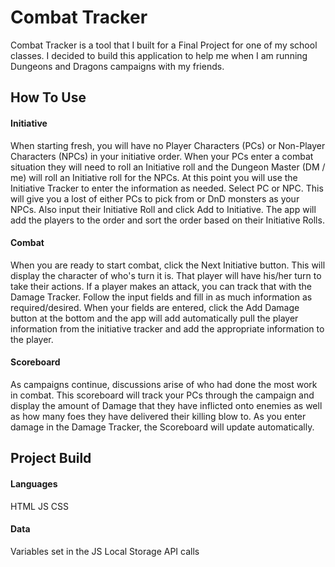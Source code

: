 # Combat Tracker

Combat Tracker is a tool that I built for a Final Project for one of my school classes. I decided to build this application to help me when I am running Dungeons and Dragons campaigns with my friends. 

## How To Use

#### Initiative
When starting fresh, you will have no Player Characters (PCs) or Non-Player Characters (NPCs) in your initiative order. When your PCs enter a combat situation they will need to roll an Initiative roll and the Dungeon Master (DM / me) will roll an Initiative roll for the NPCs. At this point you will use the Initiative Tracker to enter the information as needed. Select PC or NPC. This will give you a lost of either PCs to pick from or DnD monsters as your NPCs. Also input their Initiative Roll and click Add to Initiative. The app will add the players to the order and sort the order based on their Initiative Rolls. 

#### Combat
When you are ready to start combat, click the Next Initiative button. This will display the character of who's turn it is. That player will have his/her turn to take their actions. If a player makes an attack, you can track that with the Damage Tracker. Follow the input fields and fill in as much information as required/desired.  When your fields are entered, click the Add Damage button at the bottom and the app will add automatically pull the player information from the initiative tracker and add the appropriate information to the player. 

#### Scoreboard
As campaigns continue, discussions arise of who had done the most work in combat. This scoreboard will track your PCs through the campaign and display the amount of Damage that they have inflicted onto enemies as well as how many foes they have delivered their killing blow to. As you enter damage in the Damage Tracker, the Scoreboard will update automatically. 


## Project Build

#### Languages
HTML
JS
CSS

#### Data
Variables set in the JS
Local Storage
API calls


<!-- ### APIs
[DnD5eapi](http://www.dnd5eapi.co/)
[Open5e](http://www.open5e.com/) -->
